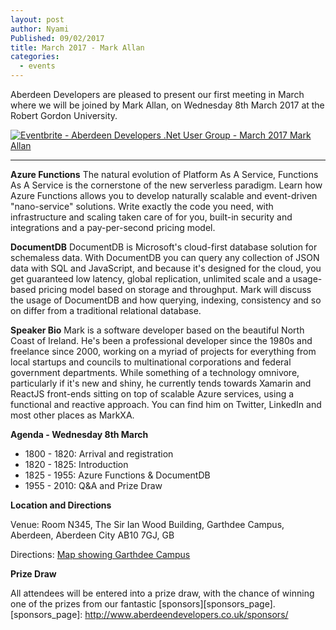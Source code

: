 ```yaml
---
layout: post
author: Nyami
Published: 09/02/2017
title: March 2017 - Mark Allan
categories:
  - events
---
```

Aberdeen Developers are pleased to present our first meeting in March where we will be joined by Mark Allan, on Wednesday 8th March 2017 at the Robert Gordon University.

[![Eventbrite - Aberdeen Developers .Net User Group - March 2017 Mark Allan](https://www.eventbrite.com/custombutton?eid=11987778769)](https://www.eventbrite.com/e/march-2017-mark-allan-azure-functions-documentdb-tickets-31775756142?aff=blog)

***

**Azure Functions**
The natural evolution of Platform As A Service, Functions As A Service is the cornerstone of the new serverless paradigm. Learn how Azure Functions allows you to develop naturally scalable and event-driven "nano-service" solutions. Write exactly the code you need, with infrastructure and scaling taken care of for you, built-in security and integrations and a pay-per-second pricing model.

**DocumentDB**
DocumentDB is Microsoft's cloud-first database solution for schemaless data. With DocumentDB you can query any collection of JSON data with SQL and JavaScript, and because it's designed for the cloud, you get guaranteed low latency, global replication, unlimited scale and a usage-based pricing model based on storage and throughput. Mark will discuss the usage of DocumentDB and how querying, indexing, consistency and so on differ from a traditional relational database.

**Speaker Bio**
Mark is a software developer based on the beautiful North Coast of Ireland. He's been a professional developer since the 1980s and freelance since 2000, working on a myriad of projects for everything from local startups and councils to multinational corporations and federal government departments. While something of a technology omnivore, particularly if it's new and shiny, he currently tends towards Xamarin and ReactJS front-ends sitting on top of scalable Azure services, using a functional and reactive approach. You can find him on Twitter, LinkedIn and most other places as MarkXA.

**Agenda - Wednesday 8th March**

+ 1800 - 1820: Arrival and registration
+ 1820 - 1825: Introduction
+ 1825 - 1955: Azure Functions & DocumentDB
+ 1955 - 2010: Q&A and Prize Draw

**Location and Directions**

Venue: Room N345, The Sir Ian Wood Building, Garthdee Campus, Aberdeen, Aberdeen City AB10 7GJ, GB

Directions: [Map showing Garthdee Campus](https://www.google.co.uk/maps/place/The+Sir+Ian+Wood+Building,+Garthdee+Rd,+Aberdeen+AB10+7GJ)

**Prize Draw**

All attendees will be entered into a prize draw, with the chance of winning one of the prizes from our fantastic [sponsors][sponsors_page].
[sponsors_page]: http://www.aberdeendevelopers.co.uk/sponsors/
